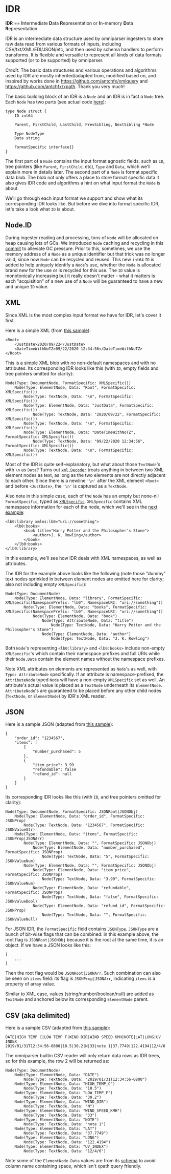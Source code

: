 # IDR

**IDR** == **I**ntermediate **D**ata **R**epresentation or **I**n-memory **D**ata **R**epresentation

IDR is an intermediate data structure used by omniparser ingesters to store raw data read from various
formats of inputs, including CSV/txt/XML/EDI/JSON/etc, and then used by schema handlers to perform
transforms. It is flexible and versatile to represent all kinds of data formats supported (or to be
supported) by omniparser.

*Credit:* The basic data structures and various operations and algorithms used by IDR are mostly
inherited/adapted from, modified based on, and inspired by works done in https://github.com/antchfx/xmlquery
and https://github.com/antchfx/xpath. Thank you very much!

The basic building block of an IDR is a `Node` and an IDR is in fact a `Node` tree. Each `Node` has
two parts (see actual code [here](./node.go)):
```
type Node struct {
	ID int64

	Parent, FirstChild, LastChild, PrevSibling, NextSibling *Node

	Type NodeType
	Data string

	FormatSpecific interface{}
}
```
The first part of a `Node` contains the input format agnostic fields, such as `ID`, tree pointers (like
`Parent`, `FirstChild`, etc), `Type` and `Data`, which we'll explain more in details later. The second
part of a `Node` is format specific data blob. The blob not only offers a place to store format specific
data it also gives IDR code and algorithms a hint on what input format the `Node` is about.

We'll go through each input format we support and show what its corresponding IDR looks like. But before
we dive into format specific IDR, let's take a look what `ID` is about.

## Node.ID
During ingester reading and processing, tons of `Node` will be allocated on heap causing lots of GCs. We
introduced `Node` caching and recycling in this [commit](https://github.com/jf-tech/omniparser/commit/9c55da752971f8329a3a756e8a54cf95b2d246eb)
to alleviate GC pressure. Prior to this, sometimes, we use the memory address of a `Node` as a unique
identifier but that trick was no longer valid, since now `Node` can be recycled and reused. This new `int64`
`ID` is added to help uniquely identify a `Node`'s use, whether the `Node` is allocated brand new for the
use or is recycled for this use. The `ID` value is monotonically increasing but it really doesn't matter - what
it matters is each "acquisition" of a new use of a `Node` will be guaranteed to have a new and unique `ID` value.

## XML

Since XML is the most complex input format we have for IDR, let's cover it first.

Here is a simple XML (from [this sample](../extensions/omniv21/samples/xml/1_datetime_parse_and_format.input.xml)):
```
<Root>
    <JustDate>2020/09/22</JustDate>
    <DateTimeWithNoTZ>09/22/2020 12:34:56</DateTimeWithNoTZ>
</Root>
```
This is a simple XML blob with no non-default namespaces and with no attributes. Its corresponding IDR
looks like this (with `ID`, empty fields and tree pointers omitted for clarity):
```
Node(Type: DocumentNode, FormatSpecific: XMLSpecific())
    Node(Type: ElementNode, Data: "Root", FormatSpecific: XMLSpecific())
        Node(Type: TextNode, Data: "\n", FormatSpecific: XMLSpecific())
        Node(Type: ElementNode, Data: "JustData", FormatSpecific: XMLSpecific())
            Node(Type: TextNode, Data: "2020/09/22", FormatSpecific: XMLSpecific())
        Node(Type: TextNode, Data: "\n", FormatSpecific: XMLSpecific())
        Node(Type: ElementNode, Data: "DateTimeWithNoTZ", FormatSpecific: XMLSpecific())
            Node(Type: TextNode, Data: "09/22/2020 12:34:56", FormatSpecific: XMLSpecific())
        Node(Type: TextNode, Data: "\n", FormatSpecific: XMLSpecific())
```
Most of the IDR is quite self-explanatory, but what about those `TextNode`'s with `\n` as `Data`? Turns
out [`xml.Decoder`](https://golang.org/pkg/encoding/xml/#Decoder) treats anything in between two XML
element nodes as text, as long as the two elements are not directly adjacent to each other. Since
there is a newline `'\n'` after the XML element `<Root>` and before `<JustDate>`, the `'\n'` is captured
as a `TextNode`.

Also note in this simple case, each of the `Node` has an empty but none-nil `FormatSpecific`, typed as
[`XMLSpecific`](./xmlnode.go). `XMLSpecific` contains XML namespace information for each of the node,
which we'll see in the [next example](../extensions/omniv21/samples/xml/2_multiple_objects.input.xml):
```
<lb0:library xmlns:lb0="uri://something">
    <lb0:books>
        <book title="Harry Potter and the Philosopher's Stone">
            <author>J. K. Rowling</author>
        </book>
    </lb0:books>
</lb0:library>
```
In this example, we'll see how IDR deals with XML namespaces, as well as attributes.

The IDR for the example above looks like the following (note those "dummy" text nodes sprinkled
in between element nodes are omitted here for clarity; also not including empty `XMLSpecific`):
```
Node(Type: DocumentNode)
    Node(Type: ElementNode, Data: "library", FormatSpecific: XMLSpecific(NamespacePrefix: "lb0", NamespaceURI: "uri://something"))
        Node(Type: ElementNode, Data: "books", FormatSpecific: XMLSpecific(NamespacePrefix: "lb0", NamespaceURI: "uri://something"))
            Node(Type: ElementNode, Data: "book")
                Node(Type: AttributeNode, Data: "title")
                    Node(Type: TextNode, Data: "Harry Potter and the Philosopher's Stone")
                Node(Type: ElementNode, Data: "author")
                    Node(Type: TextNode, Data: "J. K. Rowling")
```
Both `Node`'s representing `<lb0:library>` and `<lb0:books>` include non-empty `XMLSpecific`'s which
contain their namespace prefixes and full URIs while their `Node.Data` contain the element names without
the namespace prefixes.

Note XML attributes on elements are represented as `Node`'s as well, with `Type: AttributeNode`
specifically. If an attribute is namespace-prefixed, the `AttributeNode` typed `Node` will have a non-empty
`XMLSpecific` set as well. An attribute's actual value is placed as a `TextNode` underneath its `ElementNode`.
`AttributeNode`'s are guaranteed to be placed before any other child nodes (`TextNode`, or `ElementNode`)
by IDR's XML reader.

## JSON

Here is a sample JSON (adapted from [this sample](../extensions/omniv21/samples/json/1_single_object.input.json)):
```
{
    "order_id": "1234567",
    "items": [
        {
            "number_purchased": 5
        },
        {
            "item_price": 3.99
            "refundable": false
            "refund_id": null
        }
    ]
}
```
Its corresponding IDR looks like this (with `ID`, and tree pointers omitted for clarity):
```
Node(Type: DocumentNode, FormatSpecific: JSONRoot|JSONObj)
    Node(Type: ElementNode, Data: "order_id", FormatSpecific: JSONProp)
        Node(Type: TextNode, Data: "1234567", FormatSpecific: JSONValueStr)
    Node(Type: ElementNode, Data: "items", FormatSpecific: JSONProp|JSONArr)
        Node(Type: ElementNode, Data: "", FormatSpecific: JSONObj)
            Node(Type: ElementNode, Data: "number_purchased", FormatSpecific: JSONProp)
                Node(Type: TextNode, Data: "5", FormatSpecific: JSONValueNum)
        Node(Type: ElementNode, Data: "", FormatSpecific: JSONObj)
            Node(Type: ElementNode, Data: "item_price", FormatSpecific: JSONProp)
                Node(Type: TextNode, Data: "3.99", FormatSpecific: JSONValueNum)
            Node(Type: ElementNode, Data: "refundable", FormatSpecific: JSONProp)
                Node(Type: TextNode, Data: "false", FormatSpecific: JSONValueBool)
            Node(Type: ElementNode, Data: "refund_id", FormatSpecific: JSONProp)
                Node(Type: TextNode, Data: "", FormatSpecific: JSONValueNull)
```
For JSON IDR, the `FormatSpecific` field contains [`JSONType`](./node.go#L9). `JSONType` are a bunch of
bit-wise flags that can be combined: in this example above, the root flag is `JSONRoot|JSONObj` because it
is the root at the same time, it is an object. If we have a JSON looks like this:
```
[
    ...
]
```
Then the root flag would be `JSONRoot|JSONArr`. Such combination can also be seen on `items` field: its
flag is `JSONProp|JSONArr`, indicating `items` is a property of array value.

Similar to XML case, values (string/number/boolean/null) are added as `TextNode` and anchored below its
corresponding `ElementNode` parent.

## CSV (aka delimited)

Here is a sample CSV (adapted from [this sample](../extensions/omniv21/samples/csv/1_weather_data_csv.input.csv)):
```
DATE|HIGH TEMP C|LOW TEMP F|WIND DIR|WIND SPEED KMH|NOTE|LAT|LONG|UV INDEX
2019/01/31T12:34:56-0800|10.5|30.2|N|33|note 1|37.7749|122.4194|12/4/6
```
The omniparser builtin CSV reader will only return data rows as IDR trees, so for this example, the row
2 will be returned as:
```
Node(Type: DocumentNode)
    Node(Type: ElementNode, Data: "DATE")
        Node(Type: TextNode, Data: "2019/01/31T12:34:56-0800")
    Node(Type: ElementNode, Data: "HIGH_TEMP_C")
        Node(Type: TextNode, Data: "10.5")
    Node(Type: ElementNode, Data: "LOW_TEMP_F")
        Node(Type: TextNode, Data: "30.2")
    Node(Type: ElementNode, Data: "WIND_DIR")
        Node(Type: TextNode, Data: "N")
    Node(Type: ElementNode, Data: "WIND_SPEED_KMH")
        Node(Type: TextNode, Data: "33")
    Node(Type: ElementNode, Data: "NOTE")
        Node(Type: TextNode, Data: "note 1")
    Node(Type: ElementNode, Data: "LAT")
        Node(Type: TextNode, Data: "37.7749")
    Node(Type: ElementNode, Data: "LONG")
        Node(Type: TextNode, Data: "122.4194")
    Node(Type: ElementNode, Data: "UV_INDEX")
        Node(Type: TextNode, Data: "12/4/6")
```
Note some of the `ElementNode.Data` values are from its [schema](../extensions/omniv21/samples/csv/1_weather_data_csv.schema.json)
to avoid column name containing space, which isn't xpath query friendly.